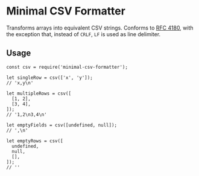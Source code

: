 # Minimal CSV Formatter

Transforms arrays into equivalent CSV strings. Conforms to [RFC 4180](https://tools.ietf.org/html/rfc4180), with the exception that, instead of `CRLF`, `LF` is used as line delimiter.

## Usage

    const csv = require('minimal-csv-formatter');

    let singleRow = csv(['x', 'y']);
    // 'x,y\n'

    let multipleRows = csv([
      [1, 2],
      [3, 4],
    ]);
    // '1,2\n3,4\n'

    let emptyFields = csv([undefined, null]);
    // ',\n'

    let emptyRows = csv([
      undefined,
      null,
      [],
    ]);
    // ''
